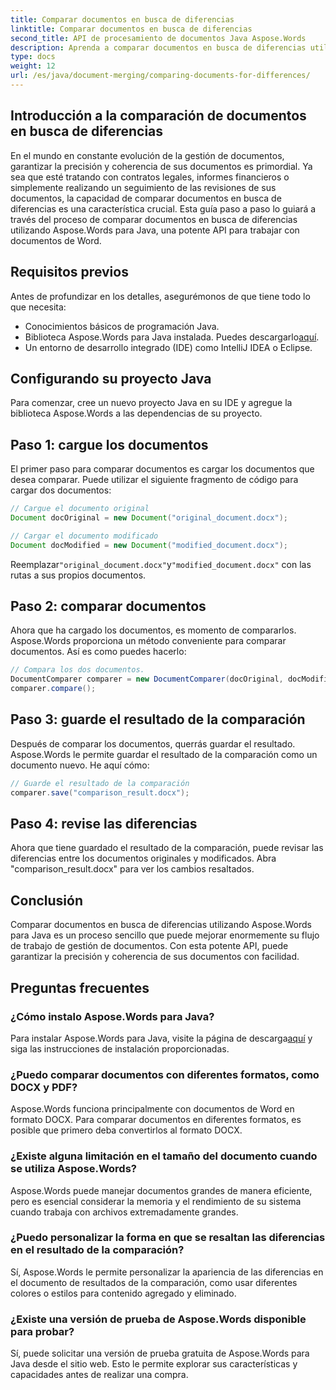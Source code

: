 ```yaml
---
title: Comparar documentos en busca de diferencias
linktitle: Comparar documentos en busca de diferencias
second_title: API de procesamiento de documentos Java Aspose.Words
description: Aprenda a comparar documentos en busca de diferencias utilizando Aspose.Words en Java. Nuestra guía paso a paso garantiza una gestión documental precisa.
type: docs
weight: 12
url: /es/java/document-merging/comparing-documents-for-differences/
---
```


## Introducción a la comparación de documentos en busca de diferencias

En el mundo en constante evolución de la gestión de documentos, garantizar la precisión y coherencia de sus documentos es primordial. Ya sea que esté tratando con contratos legales, informes financieros o simplemente realizando un seguimiento de las revisiones de sus documentos, la capacidad de comparar documentos en busca de diferencias es una característica crucial. Esta guía paso a paso lo guiará a través del proceso de comparar documentos en busca de diferencias utilizando Aspose.Words para Java, una potente API para trabajar con documentos de Word.

## Requisitos previos

Antes de profundizar en los detalles, asegurémonos de que tiene todo lo que necesita:

- Conocimientos básicos de programación Java.
-  Biblioteca Aspose.Words para Java instalada. Puedes descargarlo[aquí](https://releases.aspose.com/words/java/).
- Un entorno de desarrollo integrado (IDE) como IntelliJ IDEA o Eclipse.

## Configurando su proyecto Java

Para comenzar, cree un nuevo proyecto Java en su IDE y agregue la biblioteca Aspose.Words a las dependencias de su proyecto.

## Paso 1: cargue los documentos

El primer paso para comparar documentos es cargar los documentos que desea comparar. Puede utilizar el siguiente fragmento de código para cargar dos documentos:

```java
// Cargue el documento original
Document docOriginal = new Document("original_document.docx");

// Cargar el documento modificado
Document docModified = new Document("modified_document.docx");
```

 Reemplazar`"original_document.docx"`y`"modified_document.docx"` con las rutas a sus propios documentos.

## Paso 2: comparar documentos

Ahora que ha cargado los documentos, es momento de compararlos. Aspose.Words proporciona un método conveniente para comparar documentos. Así es como puedes hacerlo:

```java
// Compara los dos documentos.
DocumentComparer comparer = new DocumentComparer(docOriginal, docModified);
comparer.compare();
```

## Paso 3: guarde el resultado de la comparación

Después de comparar los documentos, querrás guardar el resultado. Aspose.Words le permite guardar el resultado de la comparación como un documento nuevo. He aquí cómo:

```java
// Guarde el resultado de la comparación
comparer.save("comparison_result.docx");
```

## Paso 4: revise las diferencias

Ahora que tiene guardado el resultado de la comparación, puede revisar las diferencias entre los documentos originales y modificados. Abra "comparison_result.docx" para ver los cambios resaltados.

## Conclusión

Comparar documentos en busca de diferencias utilizando Aspose.Words para Java es un proceso sencillo que puede mejorar enormemente su flujo de trabajo de gestión de documentos. Con esta potente API, puede garantizar la precisión y coherencia de sus documentos con facilidad.

## Preguntas frecuentes

### ¿Cómo instalo Aspose.Words para Java?

 Para instalar Aspose.Words para Java, visite la página de descarga[aquí](https://releases.aspose.com/words/java/) y siga las instrucciones de instalación proporcionadas.

### ¿Puedo comparar documentos con diferentes formatos, como DOCX y PDF?

Aspose.Words funciona principalmente con documentos de Word en formato DOCX. Para comparar documentos en diferentes formatos, es posible que primero deba convertirlos al formato DOCX.

### ¿Existe alguna limitación en el tamaño del documento cuando se utiliza Aspose.Words?

Aspose.Words puede manejar documentos grandes de manera eficiente, pero es esencial considerar la memoria y el rendimiento de su sistema cuando trabaja con archivos extremadamente grandes.

### ¿Puedo personalizar la forma en que se resaltan las diferencias en el resultado de la comparación?

Sí, Aspose.Words le permite personalizar la apariencia de las diferencias en el documento de resultados de la comparación, como usar diferentes colores o estilos para contenido agregado y eliminado.

### ¿Existe una versión de prueba de Aspose.Words disponible para probar?

Sí, puede solicitar una versión de prueba gratuita de Aspose.Words para Java desde el sitio web. Esto le permite explorar sus características y capacidades antes de realizar una compra.